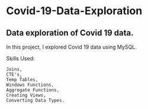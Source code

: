 # Covid-19-Data-Exploration

## Data exploration of Covid 19 data.

In this project, I explored Covid 19 data using MySQL.

Skills Used:

    Joins,
    CTE's,
    Temp Tables,
    Windows Functions,
    Aggregate Functions,
    Creating Views,
    Converting Data Types.
